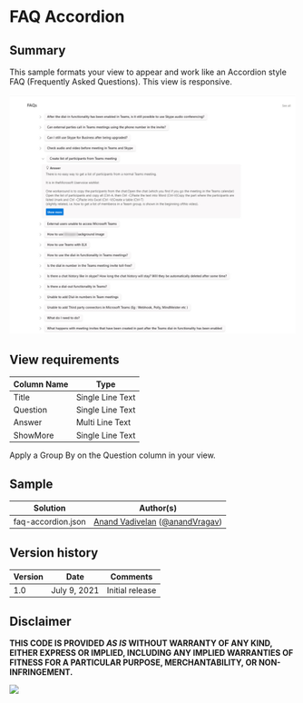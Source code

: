 # FAQ Accordion

## Summary
This sample formats your view to appear and work like an Accordion style FAQ (Frequently Asked Questions). This view is responsive.

![screenshot of the sample](./assets/screenshot.png)

## View requirements

Column Name   |Type
--------------|--------------
Title         | Single Line Text
Question      | Single Line Text
Answer     | Multi Line Text
ShowMore     | Single Line Text

Apply a Group By on the Question column in your view.

## Sample

Solution|Author(s)
--------|---------
faq-accordion.json | [Anand Vadivelan](https://github.com/anandragav) ([@anandVragav](https://twitter.com/anandVragav))

## Version history

Version |Date              |Comments
--------|------------------|--------------------------------
1.0     |July 9, 2021  |Initial release


## Disclaimer
**THIS CODE IS PROVIDED *AS IS* WITHOUT WARRANTY OF ANY KIND, EITHER EXPRESS OR IMPLIED, INCLUDING ANY IMPLIED WARRANTIES OF FITNESS FOR A PARTICULAR PURPOSE, MERCHANTABILITY, OR NON-INFRINGEMENT.**

<img src="https://pnptelemetry.azurewebsites.net/list-formatting/view-samples/faq-accordion" />
